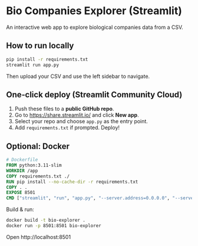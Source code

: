 # Bio Companies Explorer (Streamlit)

An interactive web app to explore biological companies data from a CSV.

## How to run locally

```bash
pip install -r requirements.txt
streamlit run app.py
```

Then upload your CSV and use the left sidebar to navigate.

## One‑click deploy (Streamlit Community Cloud)

1. Push these files to a **public GitHub repo**.
2. Go to https://share.streamlit.io/ and click **New app**.
3. Select your repo and choose `app.py` as the entry point.
4. Add `requirements.txt` if prompted. Deploy!

## Optional: Docker

```dockerfile
# Dockerfile
FROM python:3.11-slim
WORKDIR /app
COPY requirements.txt ./
RUN pip install --no-cache-dir -r requirements.txt
COPY . .
EXPOSE 8501
CMD ["streamlit", "run", "app.py", "--server.address=0.0.0.0", "--server.port=8501"]
```

Build & run:
```bash
docker build -t bio-explorer .
docker run -p 8501:8501 bio-explorer
```

Open http://localhost:8501
